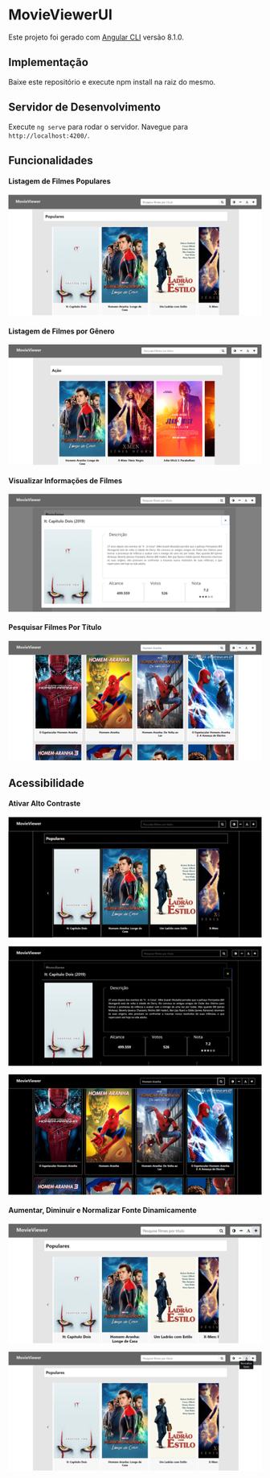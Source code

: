 # MovieViewerUI

Este projeto foi gerado com [Angular CLI](https://github.com/angular/angular-cli) versão 8.1.0.

## Implementação

Baixe este repositório e execute npm install na raiz do mesmo.

## Servidor de Desenvolvimento

Execute `ng serve` para rodar o servidor. Navegue para `http://localhost:4200/`.

## Funcionalidades

#### Listagem de Filmes Populares

![](https://github.com/PedroLucasOM/MovieViewer/blob/master/src/assets/images/1.png)

#### Listagem de Filmes por Gênero

![](https://github.com/PedroLucasOM/MovieViewer/blob/master/src/assets/images/7.png)

#### Visualizar Informações de Filmes

![](https://github.com/PedroLucasOM/MovieViewer/blob/master/src/assets/images/3.png)

#### Pesquisar Filmes Por Título

![](https://github.com/PedroLucasOM/MovieViewer/blob/master/src/assets/images/9.png)

## Acessibilidade

#### Ativar Alto Contraste

![](https://github.com/PedroLucasOM/MovieViewer/blob/master/src/assets/images/2.png)

![](https://github.com/PedroLucasOM/MovieViewer/blob/master/src/assets/images/4.png)

![](https://github.com/PedroLucasOM/MovieViewer/blob/master/src/assets/images/8.png)

#### Aumentar, Diminuir e Normalizar Fonte Dinamicamente

![](https://github.com/PedroLucasOM/MovieViewer/blob/master/src/assets/images/5.png)

![](https://github.com/PedroLucasOM/MovieViewer/blob/master/src/assets/images/6.png)
